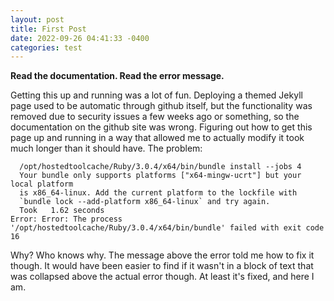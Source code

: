 ```yaml
---
layout: post
title: First Post
date: 2022-09-26 04:41:33 -0400
categories: test
---
```


**Read the documentation. Read the error message.**

Getting this up and running was a lot of fun. Deploying a themed Jekyll page used to be automatic through github itself, but the functionality was removed due to security issues a few weeks ago or something, so the documentation on the github site was wrong. Figuring out how to get this page up and running in a way that allowed me to actually modify it took much longer than it should have. The problem:

```
  /opt/hostedtoolcache/Ruby/3.0.4/x64/bin/bundle install --jobs 4
  Your bundle only supports platforms ["x64-mingw-ucrt"] but your local platform
  is x86_64-linux. Add the current platform to the lockfile with
  `bundle lock --add-platform x86_64-linux` and try again.
  Took   1.62 seconds
Error: Error: The process '/opt/hostedtoolcache/Ruby/3.0.4/x64/bin/bundle' failed with exit code 16
```

Why? Who knows why. The message above the error told me how to fix it though. It would have been easier to find if it wasn't in a block of text that was collapsed above the actual error though. At least it's fixed, and here I am.